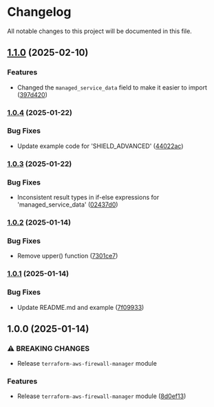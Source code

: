 # Changelog

All notable changes to this project will be documented in this file.

## [1.1.0](https://github.com/aws-ss/terraform-aws-firewall-manager/compare/v1.0.4...v1.1.0) (2025-02-10)


### Features

* Changed the `managed_service_data` field to make it easier to import ([397d420](https://github.com/aws-ss/terraform-aws-firewall-manager/commit/397d420bcbc5c03f05e6bcc00e096e560bf78f44))

### [1.0.4](https://github.com/aws-ss/terraform-aws-firewall-manager/compare/v1.0.3...v1.0.4) (2025-01-22)


### Bug Fixes

* Update example code for 'SHIELD_ADVANCED' ([44022ac](https://github.com/aws-ss/terraform-aws-firewall-manager/commit/44022ac8c05d0a797a47120069682209fbd4b943))

### [1.0.3](https://github.com/aws-ss/terraform-aws-firewall-manager/compare/v1.0.2...v1.0.3) (2025-01-22)


### Bug Fixes

* Inconsistent result types in if-else expressions for 'managed_service_data' ([02437d0](https://github.com/aws-ss/terraform-aws-firewall-manager/commit/02437d06e2bf48b3fdce4c19bc83cbe98ea91b55))

### [1.0.2](https://github.com/aws-ss/terraform-aws-firewall-manager/compare/v1.0.1...v1.0.2) (2025-01-14)


### Bug Fixes

* Remove upper() function ([7301ce7](https://github.com/aws-ss/terraform-aws-firewall-manager/commit/7301ce77df529d48ba70a02b6ddcfaf8e7105849))

### [1.0.1](https://github.com/aws-ss/terraform-aws-firewall-manager/compare/v1.0.0...v1.0.1) (2025-01-14)


### Bug Fixes

* Update README.md and example ([7f09933](https://github.com/aws-ss/terraform-aws-firewall-manager/commit/7f09933302d5240e724763ee654f67c3177c608c))

## 1.0.0 (2025-01-14)


### ⚠ BREAKING CHANGES

* Release `terraform-aws-firewall-manager` module

### Features

* Release `terraform-aws-firewall-manager` module ([8d0ef13](https://github.com/aws-ss/terraform-aws-firewall-manager/commit/8d0ef13a4596137eafb61720ca62372b22f285e4))
